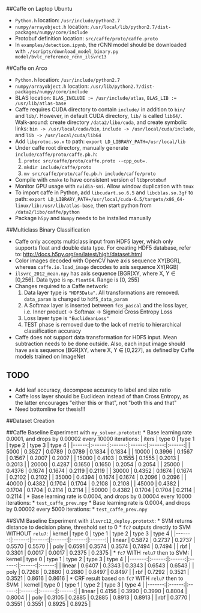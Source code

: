 ##Caffe on Laptop Ubuntu

* `Python.h` location: `/usr/include/python2.7`
* `numpy/arrayobject.h` location: `/usr/local/lib/python2.7/dist-packages/numpy/core/include`
* Protobuf definition location: `src/caffe/proto/caffe.proto`
* In `examples/detection.ipynb`, the rCNN model should be downloaded with `./scripts/download_model_binary.py model/bvlc_reference_rcnn_ilsvrc13`

##Caffe on Arco

* `Python.h` location: `/usr/include/python2.7`
* `numpy/arrayobject.h` location: `/usr/lib/python2.7/dist-packages/numpy/core/include`
* BLAS location: `BLAS_INCLUDE := /usr/include/atlas`, `BLAS_LIB := /usr/lib/atlas-base`
* Caffe requires CUDA directory to contain `include/` in addition to `bin/` and `lib/`. However, in default CUDA directory, `lib/` is called `lib64/`. Walk-around: create directory `/data2/libo/cuda`, and create symbolic links: `bin -> /usr/local/cuda/bin`, `include -> /usr/local/cuda/include`, and `lib -> /usr/local/cuda/lib64`
* Add `libprotoc.so.x` to path: `export LD_LIBRARY_PATH=/usr/local/lib`
* Under caffe root directory, manually generate `include/caffe/proto/caffe.pb.h`:
	1. `protoc src/caffe/proto/caffe.proto --cpp_out=.`
	2. `mkdir include/caffe/proto`
	3. `mv src/caffe/proto/caffe.pb.h include/caffe/proto`
* Compile with `cmake` to have consistent version of `libprotobuf`
* Monitor GPU usage with `nvidia-smi`. Allow window duplication with `tmux`
* To import caffe in Python, add `libcudart.so.6.5` and `libcblas.so.3gf` to path: `export LD_LIBRARY_PATH=/usr/local/cuda-6.5/targets/x86_64-linux/lib:/usr/lib/atlas-base`, then start python from `/data2/libo/caffe/python`
* Package `h5py` and `Numpy` needs to be installed manually

##Multiclass Binary Classification

* Caffe only accepts multiclass input from HDF5 layer, which only supports float and double data type. For creating HDF5 database, refer to: http://docs.h5py.org/en/latest/high/dataset.html
* Color images decoded with OpenCV have axis sequence XY[BGR], whereas `caffe.io.load_image` decodes to axis sequence XY[RGB]
* `ilsvrc_2012_mean.npy` has axis sequence [BGR]XY, where X, Y $\in$ [0,256]. Data type is `np.float64`. Range is [0, 255]
* Changes required to a Caffe network:
	1. Data layer type is `"HDF5Data"`. All transformations are removed. `data_param` is changed to `hdf5_data_param`
	2. A Softmax layer is inserted between `fc8_pascal` and the loss layer, i.e. Inner product -> Softmax -> Sigmoid Cross Entropy Loss
	3. Loss layer type is `"EuclideanLoss"`
	4. TEST phase is removed due to the lack of metric to hierarchical classification accuracy
* Caffe does not support data transformation for HDF5 input. Mean subtraction needs to be done outside. Also, each input image should have axis sequence [BGR]XY, where X, Y $\in$ [0,227], as defined by Caffe models trained on ImageNet

## TODO
* Add leaf accuracy, decompose accuracy to label and size ratio
* Caffe loss layer should be Euclidean instead of than Cross Entropy, as the latter encourages "either this or that", not "both this and that"
* Need bottomline for thesis!!!

##Dataset Creation

##Caffe Baseline
Experiment with `my_solver.prototxt`:
	* Base learning rate 0.0001, and drops by 0.00002 every 10000 iterations:
| iters | type 0 | type 1 | type 2 | type 3 | type 4 |
|------:|:------:|:------:|:------:|:------:|:------:|
|  5000 | 0.3527 | 0.0789 | 0.0789 | 0.1834 | 0.1834 |
| 10000 | 0.3996 | 0.1567 | 0.1567 | 0.2007 | 0.2007 |
| 15000 | 0.4103 | 0.1555 | 0.1555 | 0.2013 | 0.2013 |
| 20000 | 0.4287 | 0.1650 | 0.1650 | 0.2054 | 0.2054 |
| 25000 | 0.4376 | 0.1674 | 0.1674 | 0.2119 | 0.2119 |
| 30000 | 0.4352 | 0.1674 | 0.1674 | 0.2102 | 0.2102 |
| 35000 | 0.4394 | 0.1674 | 0.1674 | 0.2096 | 0.2096 |
| 40000 | 0.4382 | 0.1704 | 0.1704 | 0.2108 | 0.2108 |
| 45000 | 0.4382 | 0.1704 | 0.1704 | 0.2114 | 0.2114 |
| 50000 | 0.4382 | 0.1704 | 0.1704 | 0.2114 | 0.2114 |
	* Base learning rate is 0.0004, and drops by 0.00004 every 10000 iterations:
	* `test_caffe_prev.npy`
	* Base learning rate is 0.0004, and drops by 0.00002 every 5000 iterations:
	* `test_caffe_prev.npy`

##SVM Baseline
Experiment with `ilsvrc12_deploy.prototxt`:
	* SVM returns distance to decision plane, threshold set to 0
	* `fc7` outputs directly to SVM WITHOUT `relu7`:
| kernel | type 0 | type 1 | type 2 | type 3 | type 4 |
|-------:|:------:|:------:|:------:|:------:|:------:|
| linear | 0.5872 | 0.2737 | 0.2737 | 0.5570 | 0.5570 |
|   poly | 0.6591 | 0.3574 | 0.3574 | 0.7494 | 0.7494 |
|    rbf | 0.3301 | 0.0017 | 0.0017 | 0.2375 | 0.2375 |
	* `fc7` WITH `relu7` then to SVM:
| kernel | type 0 | type 1 | type 2 | type 3 | type 4 |
|-------:|:------:|:------:|:------:|:------:|:------:|
| linear | 0.6407 | 0.3343 | 0.3343 | 0.6543 | 0.6543 |
|   poly | 0.7268 | 0.2880 | 0.2880 | 0.8497 | 0.8497 |
|    rbf | 0.7292 | 0.3521 | 0.3521 | 0.8616 | 0.8616 |
	* CRF result based on `fc7` WITH `relu7` then to SVM:
| kernel | type 0 | type 1 | type 2 | type 3 | type 4 |
|-------:|:------:|:------:|:------:|:------:|:------:|
| linear | 0.4156 | 0.3990 | 0.3990 | 0.8004 | 0.8004 |
|   poly | 0.3105 | 0.2885 | 0.2885 | 0.8913 | 0.8913 |
|    rbf | 0.3770 | 0.3551 | 0.3551 | 0.8925 | 0.8925 |
